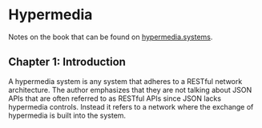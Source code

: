 # Hypermedia

Notes on the book that can be found on [hypermedia.systems](hypermedia.systems).

## Chapter 1: Introduction

A hypermedia system is any system that adheres to a RESTful network architecture. The author emphasizes that they are not talking about JSON APIs that are often referred to as RESTful APIs since JSON lacks hypermedia controls. Instead it refers to a network where the exchange of hypermedia is built into the system.
